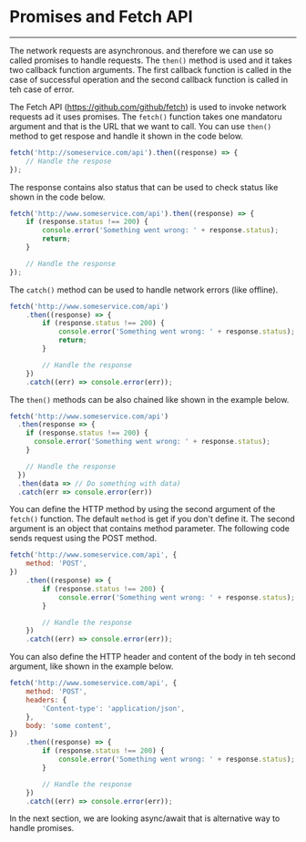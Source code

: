 # Promises and Fetch API

---

The network requests are asynchronous. and therefore we can use so called promises to handle requests. The `then()` method is used and it takes two callback function arguments. The first callback function is called in the case of successful operation and the second callback function is called in teh case of error. <br/>

The Fetch API (https://github.com/github/fetch) is used to invoke network requests ad it uses promises. The `fetch()` function takes one mandatoru argument and that is the URL that we want to call. You can use `then()` method to get respose and handle it shown in the code below.

```javascript
fetch('http://someservice.com/api').then((response) => {
	// Handle the respose
});
```

The response contains also status that can be used to check status like shown in the code below.

```javascript
fetch('http://www.someservice.com/api').then((response) => {
	if (response.status !== 200) {
		console.error('Something went wrong: ' + response.status);
		return;
	}

	// Handle the response
});
```

The `catch()` method can be used to handle network errors (like offline).

```javascript
fetch('http://www.someservice.com/api')
	.then((response) => {
		if (response.status !== 200) {
			console.error('Something went wrong: ' + response.status);
			return;
		}

		// Handle the response
	})
	.catch((err) => console.error(err));
```

The `then()` methods can be also chained like shown in the example below.

```javascript
fetch('http://www.someservice.com/api')
  .then(response => {
    if (response.status !== 200) {
      console.error('Something went wrong: ' + response.status);
    }

    // Handle the response
  })
  .then(data => // Do something with data)
  .catch(err => console.error(err))
```

You can define the HTTP method by using the second argument of the `fetch()` function. The default `method` is get if you don't define it. The second argument is an object that contains method parameter. The following code sends request using the POST method.

```javascript
fetch('http://www.someservice.com/api', {
	method: 'POST',
})
	.then((response) => {
		if (response.status !== 200) {
			console.error('Something went wrong: ' + response.status);
		}

		// Handle the response
	})
	.catch((err) => console.error(err));
```

You can also define the HTTP header and content of the body in teh second argument, like shown in the example below.

```javascript
fetch('http://www.someservice.com/api', {
	method: 'POST',
	headers: {
		'Content-type': 'application/json',
	},
	body: 'some content',
})
	.then((response) => {
		if (response.status !== 200) {
			console.error('Something went wrong: ' + response.status);
		}

		// Handle the response
	})
	.catch((err) => console.error(err));
```

In the next section, we are looking async/await that is alternative way to handle promises.

